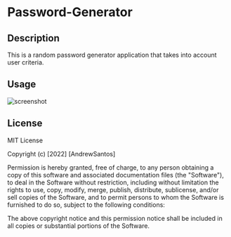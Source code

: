 # Password-Generator

## Description

This is a random password generator application that takes into account user criteria.

## Usage

![screenshot](images/screenshot.png)


## License

MIT License

Copyright (c) [2022] [AndrewSantos]

Permission is hereby granted, free of charge, to any person obtaining a copy
of this software and associated documentation files (the "Software"), to deal
in the Software without restriction, including without limitation the rights
to use, copy, modify, merge, publish, distribute, sublicense, and/or sell
copies of the Software, and to permit persons to whom the Software is
furnished to do so, subject to the following conditions:

The above copyright notice and this permission notice shall be included in all
copies or substantial portions of the Software.






